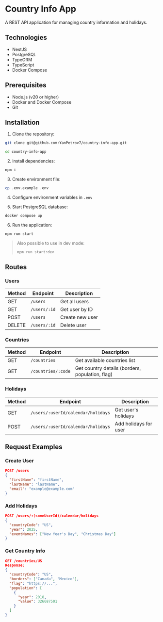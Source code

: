 # Country Info App

A REST API application for managing country information and holidays.

## Technologies
- NestJS
- PostgreSQL
- TypeORM
- TypeScript
- Docker Compose

## Prerequisites

- Node.js (v20 or higher)
- Docker and Docker Compose
- Git

## Installation

1. Clone the repository:
```bash
git clone git@github.com:YanPetrov7/country-info-app.git

cd country-info-app
```

2. Install dependencies:
```bash
npm i
```

3. Create environment file:
```bash
cp .env.example .env
```

4. Configure environment variables in `.env`

5. Start PostgreSQL database:
```bash
docker compose up
```

6. Run the application:
```bash
npm run start
```
> Also possible to use in dev mode:
> ```bash
> npm run start:dev
> ```

## Routes

### Users

| Method | Endpoint | Description |
|--------|----------|-------------|
| GET | `/users` | Get all users |
| GET | `/users/:id` | Get user by ID |
| POST | `/users` | Create new user |
| DELETE | `/users/:id` | Delete user |

### Countries

| Method | Endpoint | Description |
|--------|----------|-------------|
| GET | `/countries` | Get available countries list |
| GET | `/countries/:code` | Get country details (borders, population, flag) |

### Holidays

| Method | Endpoint | Description |
|--------|----------|-------------|
| GET | `/users/:userId/calendar/holidays` | Get user's holidays |
| POST | `/users/:userId/calendar/holidays` | Add holidays for user |

## Request Examples

### Create User
```json
POST /users
{
  "firstName": "firstName",
  "lastName": "lastName",
  "email": "example@example.com"
}
```

### Add Holidays
```json
POST /users/:(someUserId)/calendar/holidays
{
  "countryCode": "US",
  "year": 2025,
  "eventNames": ["New Year's Day", "Christmas Day"]
}
```

### Get Country Info
```json
GET /countries/US
Response:
{
  "countryCode": "US",
  "borders": ["Canada", "Mexico"],
  "flag": "https://...",
  "population": [
    {
      "year": 2018,
      "value": 326687501
    }
  ]
}
```
